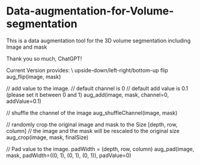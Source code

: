 # Data-augmentation-for-Volume-segmentation
This is a data augmentation tool for the 3D volume segmentation including Image and mask

Thank you so much, ChatGPT!



Current Version provides:
\\ upside-down/left-right/bottom-up flip
aug_flip(image, mask) 

// add value to the image.
// default channel is 0
// default add value is 0.1 (please set it between 0 and 1)
aug_add(image, mask, channel=0, addValue=0.1)

// shuffle the channel of the image
aug_shuffleChannel(image, mask)

// randomly crop the original image and mask to the Size [depth, row, column]
// the image and the mask will be rescaled to the original size
aug_crop(image, mask, finalSize)

// Pad value to the image. padWidth = (depth, row, column)
aug_pad(image, mask, padWidth=((0, 1), (0, 1), (0, 1)), padValue=0)
